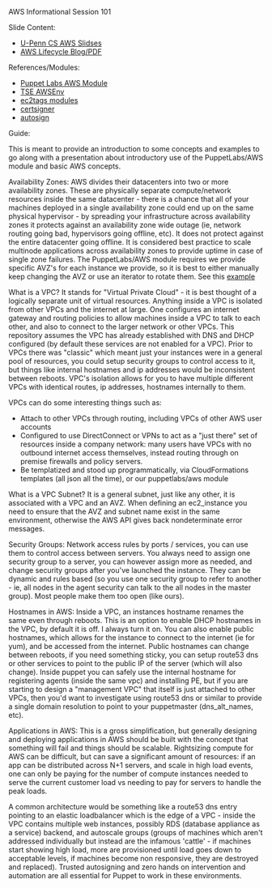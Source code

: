AWS Informational Session 101

Slide Content:
- [U-Penn CS AWS Slidses](http://www.cis.upenn.edu/~nets212/slides/05-CloudBasics.ppt)
- [AWS Lifecycle Blog/PDF](https://puppetlabs.com/blog/making-life-puppet-and-aws-or-other-cloud-services-easier)

References/Modules:
- [Puppet Labs AWS Module](https://github.com/puppetlabs/puppetlabs-aws)
- [TSE AWSEnv](https://github.com/puppetlabs/tse-module-awsenv)
- [ec2tags modules](https://github.com/mrzarquon/puppet-ec2tags)
- [certsigner](https://github.com/mrzarquon/mrzarquon-certsigner)
- [autosign](https://github.com/danieldreier/puppet-autosign)

Guide:

This is meant to provide an introduction to some concepts and examples to go along with a presentation about introductory use of the PuppetLabs/AWS module and basic AWS concepts.

Availability Zones:
AWS divides their datacenters into two or more availability zones. These are physically separate compute/network resources inside the same datacenter - there is a chance that all of your machines deployed in a single availability zone could end up on the same physical hypervisor - by spreading your infrastructure across availability zones it protects against an availability zone wide outage (ie, network routing going bad, hypervisors going offline, etc). It does not protect against the entire datacenter going offline. It is considered best practice to scale multinode applications across availability zones to provide uptime in case of single zone failures. The PuppetLabs/AWS module requires we provide specific AVZ's for each instance we provide, so it is best to either manually keep changing the AVZ or use an iterator to rotate them. See this [example](https://github.com/puppetlabs/puppetlabs-aws/blob/master/examples/distribute-across-az/init.pp)

What is a VPC?
It stands for "Virtual Private Cloud" - it is best thought of a logically separate unit of virtual resources. Anything inside a VPC is isolated from other VPCs and the internet at large. One configures an internet gateway and routing policies to allow machines inside a VPC to talk to each other, and also to connect to the larger network or other VPCs. This repository assumes the VPC has already established with DNS and DHCP configured (by default these services are not enabled for a VPC). Prior to VPCs there was "classic" which meant just your instances were in a general pool of resources, you could setup security groups to control access to it, but things like internal hostnames and ip addresses would be inconsistent between reboots. VPC's isolation allows for you to have multiple different VPCs with identical routes, ip addresses, hostnames internally to them.

VPCs can do some interesting things such as:
 - Attach to other VPCs through routing, including VPCs of other AWS user accounts
 - Configured to use DirectConnect or VPNs to act as a "just there" set of resources inside a company network: many users have VPCs with no outbound internet access themselves, instead routing through on premise firewalls and policy servers.
 - Be templatized and stood up programmatically, via CloudFormations templates (all json all the time), or our puppetlabs/aws module

What is a VPC Subnet?
It is a general subnet, just like any other, it is associated with a VPC and an AVZ. When defining an ec2_instance you need to ensure that the AVZ and subnet name exist in the same environment, otherwise the AWS API gives back nondeterminate error messages.

Security Groups:
Network access rules by ports / services, you can use them to control access between servers. You always need to assign one security group to a server, you can however assign more as needed, and change security groups after you've launched the instance. They can be dynamic and rules based (so you use one security group to refer to another - ie, all nodes in the agent security can talk to the all nodes in the master group). Most people make them too open (like ours).

Hostnames in AWS:
Inside a VPC, an instances hostname renames the same even through reboots. This is an option to enable DHCP hostnames in the VPC, by default it is off. I always turn it on. You can also enable public hostnames, which allows for the instance to connect to the internet (ie for yum), and be accessed from the internet. Public hostnames can change between reboots, if you need something sticky, you can setup route53 dns or other services to point to the public IP of the server (which will also change). Inside puppet you can safely use the internal hostname for registering agents (inside the same vpc) and installing PE, but if you are starting to design a "management VPC" that itself is just attached to other VPCs, then you'd want to investigate using route53 dns or similar to provide a single domain resolution to point to your puppetmaster (dns_alt_names, etc).

Applications in AWS:
This is a gross simplification, but generally designing and deploying applications in AWS should be built with the concept that something will fail and things should be scalable. Rightsizing compute for AWS can be difficult, but can save a significant amount of resources: if an app can be distributed across N+1 servers, and scale in high load events, one can only be paying for the number of compute instances needed to serve the current customer load vs needing to pay for servers to handle the peak loads.

A common architecture would be something like a route53 dns entry pointing to an elastic loadbalancer which is the edge of a VPC - inside the VPC contains multiple web instances, possibly RDS (database appliance as a service) backend, and autoscale groups (groups of machines which aren't addressed individually but instead are the infamous 'cattle' - if machines start showing high load, more are provisioned until load goes down to acceptable levels, if machines become non responsive, they are destroyed and replaced). Trusted autosigning and zero hands on intervention and automation are all essential for Puppet to work in these environments.
